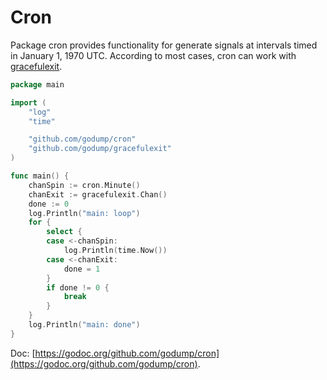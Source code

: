 # Cron

Package cron provides functionality for generate signals at intervals timed in January 1, 1970 UTC. According to most cases, cron can work with [gracefulexit](https://github.com/godump/gracefulexit).

```go
package main

import (
	"log"
	"time"

	"github.com/godump/cron"
	"github.com/godump/gracefulexit"
)

func main() {
	chanSpin := cron.Minute()
	chanExit := gracefulexit.Chan()
	done := 0
	log.Println("main: loop")
	for {
		select {
		case <-chanSpin:
			log.Println(time.Now())
		case <-chanExit:
			done = 1
		}
		if done != 0 {
			break
		}
	}
	log.Println("main: done")
}
```

Doc: [https://godoc.org/github.com/godump/cron](https://godoc.org/github.com/godump/cron).
